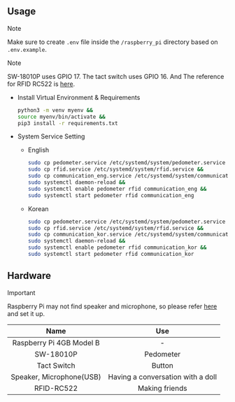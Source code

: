 ## Usage

> [!Note]
> Make sure to create `.env` file inside the `/raspberry_pi` directory based on `.env.example`.

> [!Note]
> SW-18010P uses GPIO 17. The tact switch uses GPIO 16. And The reference for RFID RC522 is [here](https://www.youtube.com/watch?v=evRuZRxvPFI).

- Install Virtual Environment & Requirements

    ```bash
    python3 -m venv myenv &&
    source myenv/bin/activate &&
    pip3 install -r requirements.txt
    ```

- System Service Setting
  - English
    ```bash
    sudo cp pedometer.service /etc/systemd/system/pedometer.service &&
    sudo cp rfid.service /etc/systemd/system/rfid.service &&
    sudo cp communication_eng.service /etc/systemd/system/communication_eng.service &&
    sudo systemctl daemon-reload &&
    sudo systemctl enable pedometer rfid communication_eng &&
    sudo systemctl start pedometer rfid communication_eng
    ```

  - Korean
    ```bash
    sudo cp pedometer.service /etc/systemd/system/pedometer.service &&
    sudo cp rfid.service /etc/systemd/system/rfid.service &&
    sudo cp communication_kor.service /etc/systemd/system/communication_kor.service &&
    sudo systemctl daemon-reload &&
    sudo systemctl enable pedometer rfid communication_kor &&
    sudo systemctl start pedometer rfid communication_kor
    ```

## Hardware

> [!Important]
> Raspberry Pi may not find speaker and microphone, so please refer [here](https://askubuntu.com/questions/150851/how-do-i-select-a-default-sound-card-with-alsa) and set it up.

|Name|Use|
|:--:|:--:|
|Raspberry Pi 4GB Model B|-|
|SW-18010P|Pedometer|
|Tact Switch|Button|
|Speaker, Microphone(USB)|Having a conversation with a doll|
|RFID-RC522|Making friends|
